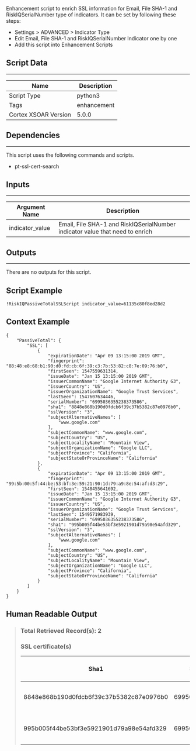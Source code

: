 Enhancement script to enrich SSL information for Email, File SHA-1 and RiskIQSerialNumber type of indicators.
It can be set by following these steps:

- Settings > ADVANCED > Indicator Type
- Edit Email, File SHA-1 and RiskIQSerialNumber Indicator one by one 
- Add this script into Enhancement Scripts

## Script Data

---

| **Name** | **Description** |
| --- | --- |
| Script Type | python3 |
| Tags | enhancement |
| Cortex XSOAR Version | 5.0.0 |

## Dependencies

---
This script uses the following commands and scripts.
- pt-ssl-cert-search

## Inputs

---

| **Argument Name** | **Description** |
| --- | --- |
| indicator_value | Email, File SHA-1 and RiskIQSerialNumber indicator value that need to enrich |

## Outputs

---
There are no outputs for this script.

## Script Example

```!RiskIQPassiveTotalSSLScript indicator_value=61135c80f8ed28d2```

## Context Example

```
{
    "PassiveTotal": {
        "SSL": [
            {
                "expirationDate": "Apr 09 13:15:00 2019 GMT",
                "fingerprint": "88:48:e8:68:b1:90:d0:fd:cb:6f:39:c3:7b:53:82:c8:7e:09:76:b0",
                "firstSeen": 1547559631314,
                "issueDate": "Jan 15 13:15:00 2019 GMT",
                "issuerCommonName": "Google Internet Authority G3",
                "issuerCountry": "US",
                "issuerOrganizationName": "Google Trust Services",
                "lastSeen": 1547607634446,
                "serialNumber": "6995036355238373586",
                "sha1": "8848e868b190d0fdcb6f39c37b5382c87e0976b0",
                "sslVersion": "3",
                "subjectAlternativeNames": [
                    "www.google.com"
                ],
                "subjectCommonName": "www.google.com",
                "subjectCountry": "US",
                "subjectLocalityName": "Mountain View",
                "subjectOrganizationName": "Google LLC",
                "subjectProvince": "California",
                "subjectStateOrProvinceName": "California"
            },
            {
                "expirationDate": "Apr 09 13:15:00 2019 GMT",
                "fingerprint": "99:5b:00:5f:44:be:53:bf:3e:59:21:90:1d:79:a9:8e:54:af:d3:29",
                "firstSeen": 1548455641692,
                "issueDate": "Jan 15 13:15:00 2019 GMT",
                "issuerCommonName": "Google Internet Authority G3",
                "issuerCountry": "US",
                "issuerOrganizationName": "Google Trust Services",
                "lastSeen": 1549571983939,
                "serialNumber": "6995036355238373586",
                "sha1": "995b005f44be53bf3e5921901d79a98e54afd329",
                "sslVersion": "3",
                "subjectAlternativeNames": [
                    "www.google.com"
                ],
                "subjectCommonName": "www.google.com",
                "subjectCountry": "US",
                "subjectLocalityName": "Mountain View",
                "subjectOrganizationName": "Google LLC",
                "subjectProvince": "California",
                "subjectStateOrProvinceName": "California"
            }
        ]
    }
}
```

## Human Readable Output

>### Total Retrieved Record(s): 2
>
>### SSL certificate(s)
>
>|Sha1|Serial Number|Issued (GMT)|Expires (GMT)|SSL Version|First Seen (GMT)|Last Seen (GMT)|Issuer Common Name|Subject Common Name|Subject Alternative Names|Issuer Organization Name|Subject Organization Name|Subject Locality Name|Subject State/Province Name|Issuer Country|Subject Country|
>|---|---|---|---|---|---|---|---|---|---|---|---|---|---|---|---|
>| 8848e868b190d0fdcb6f39c37b5382c87e0976b0 | 6995036355238373586 | Jan 15 13:15:00 2019 GMT | Apr 09 13:15:00 2019 GMT | 3 | 2019-01-15 13:40:31 | 2019-01-16 03:00:34 | Google Internet Authority G3 | <www.google.com> | <www.google.com> | Google Trust Services | Google LLC | Mountain View | California | US | US |
>| 995b005f44be53bf3e5921901d79a98e54afd329 | 6995036355238373586 | Jan 15 13:15:00 2019 GMT | Apr 09 13:15:00 2019 GMT | 3 | 2019-01-25 22:34:01 | 2019-02-07 20:39:43 | Google Internet Authority G3 | <www.google.com> | <www.google.com> | Google Trust Services | Google LLC | Mountain View | California | US | US |
